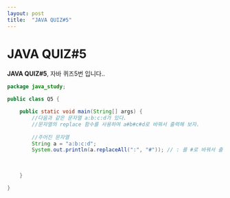 ```yaml
---
layout: post
title:  "JAVA QUIZ#5"
---
```


# JAVA QUIZ#5

**JAVA QUIZ#5**, 자바 퀴즈5번 입니다..

```java
package java_study;

public class Q5 {

	public static void main(String[] args) {
		//다음과 같은 문자열 a:b:c:d가 있다. 
		//문자열의 replace 함수를 사용하여 a#b#c#d로 바꿔서 출력해 보자.
		
		//주어진 문자열
		String a = "a:b:c:d";
		System.out.println(a.replaceAll(":", "#")); // : 를 #로 바꿔서 출력함
		
		
     
	}

}


```
